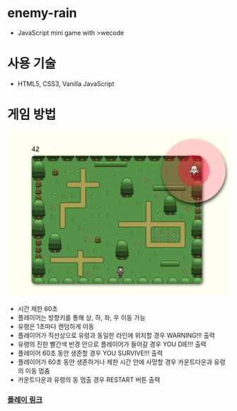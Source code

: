# enemy-rain
- JavaScript mini game with >wecode

# 사용 기술
- HTML5, CSS3, Vanilla JavaScript

# 게임 방법
![플레이 화면](images/play.png)

- 시간 제한 60초
- 플레이어는 방향키를 통해 상, 하, 좌, 우 이동 가능
- 유령은 1초마다 랜덤하게 이동
- 플레이어가 직선상으로 유령과 동일한 라인에 위치할 경우 WARNING!!! 출력
- 유령의 진한 빨간색 반경 안으로 플레이어가 들어갈 경우 YOU DIE!!! 출력
- 플레이어 60초 동안 생존할 경우 YOU SURVIVE!!! 출력
- 플레이어가 60초 동안 생존하거나 제한 시간 안에 사망할 경우 카운트다운과 유령의 이동 멈춤
- 카운트다운과 유령의 동 멈출 경우 RESTART 버튼 출력

### [플레이 링크](https://codeameba.github.io/enemy-rain/)